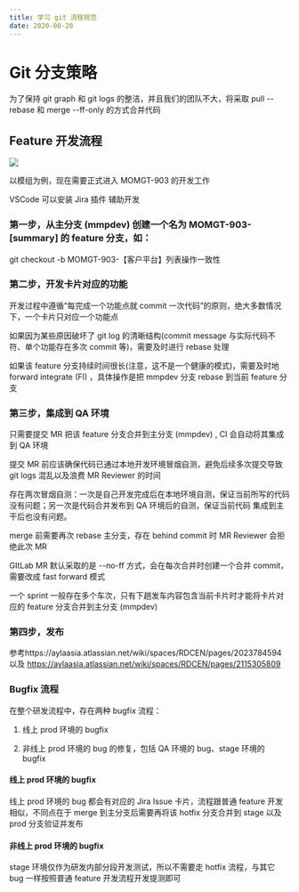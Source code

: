 ```yaml
---
title: 学习 git 流程规范
date: 2020-08-20
---
```


# Git 分支策略

为了保持 git graph 和 git logs 的整洁，并且我们的团队不大，将采取 pull --rebase 和 merge --ff-only 的方式合并代码

## Feature 开发流程

![](/images/git.png)

以模组为例，现在需要正式进入 MOMGT-903 的开发工作

VSCode 可以安装 Jira 插件 辅助开发

### 第一步，从主分支 (mmpdev) 创建一个名为 MOMGT-903-[summary] 的 feature 分支，如：

git checkout -b MOMGT-903-【客户平台】列表操作一致性

### 第二步，开发卡片对应的功能

开发过程中遵循“每完成一个功能点就 commit 一次代码”的原则，绝大多数情况下，一个卡片只对应一个功能点

如果因为某些原因破坏了 git log 的清晰结构(commit message 与实际代码不符、单个功能存在多次 commit 等)，需要及时进行 rebase 处理

如果该 feature 分支持续时间很长(注意，这不是一个健康的模式)，需要及时地 forward integrate (FI) ，具体操作是把 mmpdev 分支 rebase 到当前 feature 分支

### 第三步，集成到 QA 环境

只需要提交 MR 把该 feature 分支合并到主分支 (mmpdev) , CI 会自动将其集成到 QA 环境

提交 MR 前应该确保代码已通过本地开发环境冒烟自测，避免后续多次提交导致 git logs 混乱以及浪费 MR Reviewer 的时间

存在两次冒烟自测：一次是自己开发完成后在本地环境自测，保证当前所写的代码没有问题；另一次是代码合并发布到 QA 环境后的自测，保证当前代码 集成到主干后也没有问题。

merge 前需要再次 rebase 主分支，存在 behind commit 时 MR Reviewer 会拒绝此次 MR

GItLab MR 默认采取的是 --no-ff 方式，会在每次合并时创建一个合并 commit，需要改成 fast forward 模式

一个 sprint 一般存在多个车次，只有下趟发车内容包含当前卡片时才能将卡片对应的 feature 分支合并到主分支 (mmpdev)

### 第四步，发布

参考https://aylaasia.atlassian.net/wiki/spaces/RDCEN/pages/2023784594 以及 https://aylaasia.atlassian.net/wiki/spaces/RDCEN/pages/2115305809

### Bugfix 流程

在整个研发流程中，存在两种 bugfix 流程：

1. 线上 prod 环境的 bugfix

2. 非线上 prod 环境的 bug 的修复，包括 QA 环境的 bug、stage 环境的 bugfix

#### 线上 prod 环境的 bugfix

线上 prod 环境的 bug 都会有对应的 Jira Issue 卡片，流程跟普通 feature 开发相似，不同点在于 merge 到主分支后需要再将该 hotfix 分支合并到 stage 以及 prod 分支验证并发布

#### 非线上 prod 环境的 bugfix

stage 环境仅作为研发内部分段开发测试，所以不需要走 hotfix 流程，与其它 bug 一样按照普通 feature 开发流程开发提测即可
